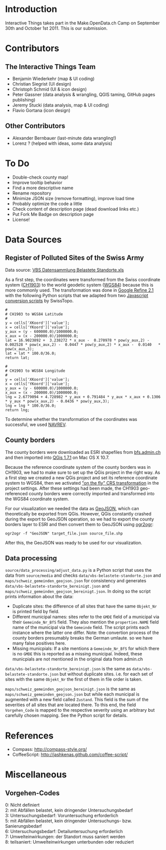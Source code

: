 Introduction
============
Interactive Things takes part in the Make.OpenData.ch Camp on September 30th and October 1st 2011.
This is our submission.

Contributors
============

The Interactive Things Team
---------------------------

* Benjamin Wiederkehr (map & UI coding)
* Christian Siegrist (UI design)
* Christoph Schmid (UI & icon design)
* Peter Gassner (data analysis & wrangling, QGIS taming, GitHub pages publishing)
* Jeremy Stucki (data analysis, map & UI coding)
* Flavio Gortana (icon design)

Other Contributors
------------------

* Alexander Bernbauer (last-minute data wrangling!)
* Lorenz ? (helped with ideas, some data analysis)

To Do
=====

* Double-check county map!
* Improve tooltip behavior
* Find a more descriptive name
* Rename repository
* Minimize JSON size (remove formatting), improve load time
* Probably optimize the code a little
* Check content of description page (dead download links etc.)
* Put Fork Me Badge on description page
* License!

Data Sources
============

Register of Polluted Sites of the Swiss Army
--------------------------------------------

Data source: [VBS Datensammlung Belastete Standorte.xls](https://www.oeffentlichkeitsgesetz.ch/downloads/befreite-dokumente/5/2009_12_18_VBS_Datensammlung%20Belastete_Standorte.xls)

As a first step, the coordinates were transformed from the Swiss coordinate system ([CH1903](http://de.wikipedia.org/wiki/Schweizer_Landeskoordinaten)) to the world geodetic system ([WGS84](http://en.wikipedia.org/wiki/World_Geodetic_System)) because this is more commonly used. The transformation was done in [Google Refine 2.1](http://code.google.com/p/google-refine/) with the following Python scripts that we adapted from two [Javascript conversion scripts](http://www.swisstopo.admin.ch/internet/swisstopo/en/home/products/software/products/skripts.html) by SwissTopo.

    #
    # CH1903 to WGS84 Latitude
    #
    y = cells['XKoord']['value'];
    x = cells['YKoord']['value'];
    y_aux = (y - 600000.0)/1000000.0;
    x_aux = (x - 200000.0)/1000000.0;
    lat = 16.9023892 +  3.238272 * x_aux -  0.270978 * pow(y_aux,2) -  0.002528 * pow(x_aux,2) -  0.0447 * pow(y_aux,2) * x_aux -  0.0140   * pow(x_aux,3);
    lat = lat * 100.0/36.0;
    return lat;
    
    #
    # CH1903 to WGS84 Longitude
    #
    y = cells['XKoord']['value'];
    x = cells['YKoord']['value'];
    y_aux = (y - 600000.0)/1000000.0;
    x_aux = (x - 200000.0)/1000000.0;
    lng = 2.6779094 + 4.728982 * y_aux + 0.791484 * y_aux * x_aux + 0.1306   * y_aux * pow(x_aux,2) - 0.0436 * pow(y_aux,3);
    lng = lng * 100.0/36.0;
    return lng;

To determine whether the transformation of the coordinates was successful, we used [NAVREV](http://www.swisstopo.admin.ch/internet/swisstopo/en/home/apps/calc/navref.html).


County borders
--------------

The county borders were downloaded as ESRI shapefiles from [bfs.admin.ch](http://www.bfs.admin.ch/bfs/portal/de/index/dienstleistungen/geostat/datenbeschreibung/generalisierte_gemeindegrenzen.html) and then imported into [QGis 1.7.1](http://www.qgis.org/) on Mac OS X 10.7.

Because the reference coordinate system of the county borders was in CH1903, we had to make sure to set up the QGis project in the right way. As a first step we created a new QGis project and set its reference coordinate system to WGS84, then we activated ["on the fly" CRS transformation](http://qgis.spatialthoughts.com/2010/10/load-multiple-layers-in-qgis.html) in the project settings. After these settings had been made, the CH1903 geo-referenced county borders were correctly imported and transformed into the WGS84 coordinate system.

For our visualization we needed the data as [GeoJSON](http://geojson.org/), which can theoretically be exported from QGis. However, QGis constantly crashed during the export to GeoJSON operation, so we had to export the county borders layer to ESRI and then convert them to GeoJSON using [ogr2ogr](http://www.gdal.org/ogr2ogr.html):

`ogr2ogr -f "GeoJSON" target_file.json source_file.shp`

After this, the GeoJSON was ready to be used for our visualization.

Data processing
---------------
`source/data_processing/adjust_data.py` is a Python script that uses the data from `source/media` and checks `data/vbs-belastete-standorte.json` and `maps/schweiz_gemeinden_geojson.json` for consistency and generates `data/vbs-belastete-standorte_bereinigt.json` and `maps/schweiz_gemeinden_geojson_bereinigt.json`. In doing so the script prints information about the data:

* Duplicate sites: the difference of all sites that have the same `Objekt_Nr` is printed field by field.
* Different municipal names: sites refer to the `GMDE` field of a municipal via their `Gemeinde_Nr_BfS` field. They also mention the `properties.NAME` field name of the municipal via the `Gemeinde` field. The script prints each instance where the latter one differ. Note: the convertion process of the county borders presumably breaks the German umlaute. so we have many false positives here.
* Missing municpials: If a site mentions a `Gemeinde_Nr_BfS` for which there is no `GMDE` this is reported as a missing municipal. Indeed, these municpials are not mentioned in the original data from admin.ch

`data/vbs-belastete-standorte_bereinigt.json` is the same as `data/vbs-belastete-standorte.json` but without duplicate sites. i.e. for each set of sites with the same `Objekt_Nr` the first of them in file order is taken.

`maps/schweiz_gemeinden_geojson_bereinigt.json` is the same as `maps/schweiz_gemeinden_geojson.json` but while each municipal is augmented with a new field called `Zustand`. This field is the sum of the severities of all sites that are located there. To this end, the field `Vorgehen_Code` is mapped to the respective severity using an arbitrary but carefully chosen mapping. See the Python script for details.

References
==========

* Compass:      http://compass-style.org/
* CoffeeScript: http://jashkenas.github.com/coffee-script/

Miscellaneous
=============

Vorgehen-Codes
--------------

0: Nicht definiert  
2: mit Abfällen belastet, kein dringender Untersuchungsbedarf  
3: Untersuchungsbedarf: Voruntersuchung erforderlich  
5: mit Abfällen belastet, kein dringender Untersuchungs- bzw. Sanierungsbedarf  
6: Untersuchungsbedarf: Detailuntersuchung erforderlich  
7: Umwelteinwirkungen: der Standort muss saniert werden  
8: teilsaniert: Umwelteinwirkungen unterbunden oder reduziert
